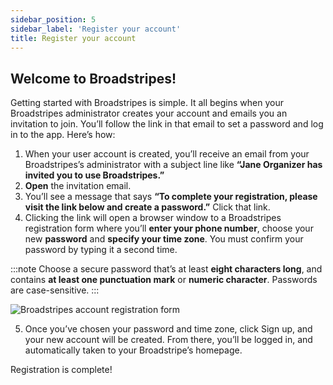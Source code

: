 ```yaml
---
sidebar_position: 5
sidebar_label: 'Register your account'
title: Register your account
---
```


## Welcome to Broadstripes!

Getting started with Broadstripes is simple. It all begins when your Broadstripes administrator creates your account and emails you an invitation to join. You’ll follow the link in that email to set a password and log in to the app. Here’s how:
1. When your user account is created, you’ll receive an email from your Broadstripes’s administrator with a subject line like **“Jane Organizer has invited you to use Broadstripes.”**
2. **Open** the invitation email.
3. You’ll see a message that says **“To complete your registration, please visit the link below and create a password.”** Click that link.
4. Clicking the link will open a browser window to a Broadstripes registration form where you’ll **enter your phone number**, choose your new **password** and **specify your time zone**. You must confirm your password by typing it a second time.

:::note
Choose a secure password that’s at least **eight characters long**, and contains **at least one punctuation mark** or **numeric character**. Passwords are case-sensitive.
:::

![Broadstripes account registration form](/img/getting-started/broadstripes-account-registration-screen.png)

5. Once you’ve chosen your password and time zone, click Sign up, and your new account will be created. From there, you’ll be logged in, and automatically taken to your Broadstripe’s homepage.

Registration is complete!